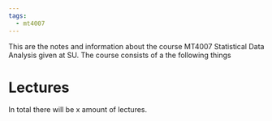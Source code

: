```yaml
---
tags:
  - mt4007
---
```


This are the notes and information about the course MT4007 Statistical Data Analysis given at SU. The course consists of a the following things
# Lectures
In total there will be x amount of lectures.
